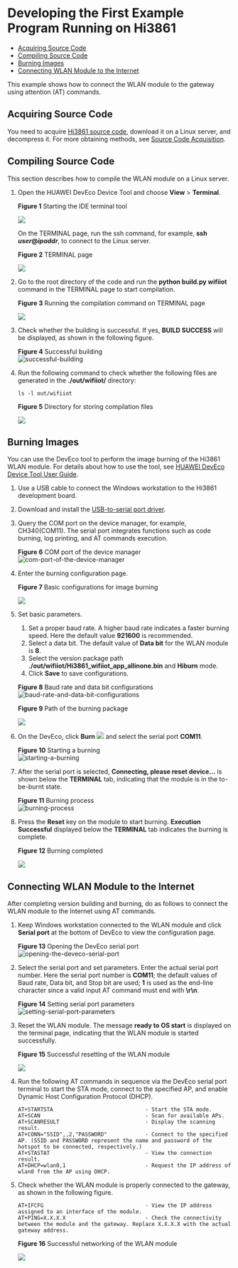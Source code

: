 # Developing the First Example Program Running on Hi3861<a name="EN-US_TOPIC_0000001053302600"></a>

-   [Acquiring Source Code](#section1545225464016)
-   [Compiling Source Code](#section1736014117148)
-   [Burning Images](#section1610612214150)
-   [Connecting WLAN Module to the Internet](#section168257461059)

This example shows how to connect the WLAN module to the gateway using attention \(AT\) commands.

## Acquiring Source Code<a name="section1545225464016"></a>

You need to acquire  [Hi3861 source code](https://repo.huaweicloud.com/harmonyos/os/1.0/code-1.0.tar.gz), download it on a Linux server, and decompress it. For more obtaining methods, see  [Source Code Acquisition](../get-code/source-code-acquisition.md).

## Compiling Source Code<a name="section1736014117148"></a>

This section describes how to compile the WLAN module on a Linux server.

1.  Open the HUAWEI DevEco Device Tool and choose  **View**  \>  **Terminal**.

    **Figure  1**  Starting the IDE terminal tool<a name="fig1975813338510"></a>  
    

    ![](figures/en-us_image_0000001055040538.png)

    On the TERMINAL page, run the ssh command, for example,  **ssh  _user_@_ipaddr_**, to connect to the Linux server.

    **Figure  2**  TERMINAL page<a name="fig91165301546"></a>  
    

    ![](figures/en-us_image_0000001054599199.png)

2.  Go to the root directory of the code and run the  **python build.py wifiiot**  command in the TERMINAL page to start compilation.

    **Figure  3**  Running the compilation command on TERMINAL page<a name="fig17727115215612"></a>  
    

    ![](figures/en-us_image_0000001055040596.png)

3.  Check whether the building is successful. If yes,  **BUILD SUCCESS**  will be displayed, as shown in the following figure.

    **Figure  4**  Successful building<a name="fig1262101218463"></a>  
    ![](figures/successful-building.png "successful-building")

4.  Run the following command to check whether the following files are generated in the  **./out/wifiiot/**  directory:

    ```
    ls -l out/wifiiot
    ```

    **Figure  5**  Directory for storing compilation files<a name="fig38521346164618"></a>  
    

    ![](figures/en-us_image_0000001055040654.png)


## Burning Images<a name="section1610612214150"></a>

You can use the DevEco tool to perform the image burning of the Hi3861 WLAN module. For details about how to use the tool, see  [HUAWEI DevEco Device Tool User Guide](https://device.harmonyos.com/en/docs/ide/user-guides/service_introduction-0000001050166905).

1.  Use a USB cable to connect the Windows workstation to the Hi3861 development board.
2.  Download and install the  [USB-to-serial port driver](http://www.wch-ic.com/downloads/CH341SER_EXE.html).
3.  Query the COM port on the device manager, for example, CH340\(COM11\). The serial port integrates functions such as code burning, log printing, and AT commands execution.

    **Figure  6**  COM port of the device manager<a name="fig85905394917"></a>  
    ![](figures/com-port-of-the-device-manager.png "com-port-of-the-device-manager")

4.  Enter the burning configuration page.

    **Figure  7**  Basic configurations for image burning<a name="fig16939203111472"></a>  
    

    ![](figures/en-us_image_0000001054877726.png)

5.  Set basic parameters.

    1.  Set a proper baud rate. A higher baud rate indicates a faster burning speed. Here the default value  **921600**  is recommended.
    2.  Select a data bit. The default value of  **Data bit**  for the WLAN module is  **8**.
    3.  Select the version package path  **./out/wifiiot/Hi3861\_wifiiot\_app\_allinone.bin**  and  **Hiburn**  mode.
    4.  Click  **Save**  to save configurations.

    **Figure  8**  Baud rate and data bit configurations<a name="fig4315145184815"></a>  
    ![](figures/baud-rate-and-data-bit-configurations.png "baud-rate-and-data-bit-configurations")

    **Figure  9**  Path of the burning package<a name="fig105491550185115"></a>  
    

    ![](figures/en-us_image_0000001055427138.png)

6.  On the DevEco, click  **Burn** ![](figures/en-us_image_0000001054443694.png)  and select the serial port  **COM11**.

    **Figure  10**  Starting a burning<a name="fig051518341529"></a>  
    ![](figures/starting-a-burning.png "starting-a-burning")

7.  After the serial port is selected,  **Connecting, please reset device...**  is shown below the  **TERMINAL**  tab, indicating that the module is in the to-be-burnt state.

    **Figure  11**  Burning process<a name="fig233565715549"></a>  
    ![](figures/burning-process.png "burning-process")

8.  Press the  **Reset**  key on the module to start burning.  **Execution Successful**  displayed below the  **TERMINAL**  tab indicates the burning is complete.

    **Figure  12**  Burning completed<a name="fig191921618564"></a>  
    

    ![](figures/en-us_image_0000001054802306.png)


## Connecting WLAN Module to the Internet<a name="section168257461059"></a>

After completing version building and burning, do as follows to connect the WLAN module to the Internet using AT commands.

1.  Keep Windows workstation connected to the WLAN module and click  **Serial port**  at the bottom of DevEco to view the configuration page.

    **Figure  13**  Opening the DevEco serial port<a name="fig12489182991119"></a>  
    ![](figures/opening-the-deveco-serial-port.png "opening-the-deveco-serial-port")

2.  Select the serial port and set parameters. Enter the actual serial port number. Here the serial port number is  **COM11**; the default values of Baud rate, Data bit, and Stop bit are used;  **1**  is used as the end-line character since a valid input AT command must end with  **\\r\\n**.

    **Figure  14**  Setting serial port parameters<a name="fig192312048131213"></a>  
    ![](figures/setting-serial-port-parameters.png "setting-serial-port-parameters")

3.  Reset the WLAN module. The message  **ready to OS start**  is displayed on the terminal page, indicating that the WLAN module is started successfully.

    **Figure  15**  Successful resetting of the WLAN module <a name="fig496084516332"></a>  
    

    ![](figures/3.png)

4.  Run the following AT commands in sequence via the DevEco serial port terminal to start the STA mode, connect to the specified AP, and enable Dynamic Host Configuration Protocol \(DHCP\).

    ```
    AT+STARTSTA                             - Start the STA mode.
    AT+SCAN                                 - Scan for available APs.
    AT+SCANRESULT                           - Display the scanning result.
    AT+CONN="SSID",,2,"PASSWORD"            - Connect to the specified AP. (SSID and PASSWORD represent the name and password of the hotspot to be connected, respectively.)
    AT+STASTAT                              - View the connection result.
    AT+DHCP=wlan0,1                         - Request the IP address of wlan0 from the AP using DHCP.
    ```

5.  Check whether the WLAN module is properly connected to the gateway, as shown in the following figure.

    ```
    AT+IFCFG                                - View the IP address assigned to an interface of the module.
    AT+PING=X.X.X.X                         - Check the connectivity between the module and the gateway. Replace X.X.X.X with the actual gateway address.
    ```

    **Figure  16**  Successful networking of the WLAN module<a name="fig1166371318339"></a>  
    

    ![](figures/4.png)



